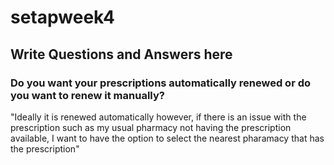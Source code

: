 # setapweek4

## Write Questions and Answers here

### Do you want your prescriptions automatically renewed or do you want to renew it manually?

"Ideally it is renewed automatically however, if there is an issue with the prescription such as my usual pharmacy not having the prescription available, I want to have the option to select the nearest pharamacy that has the prescription"
